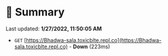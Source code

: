 # 📖 Summary
Last updated: **1/27/2022, 11:50:05 AM**

- `GET` [https://Bhadwa-sala.toxicblte.repl.co](https://Bhadwa-sala.toxicblte.repl.co) - **Down** (223ms)
